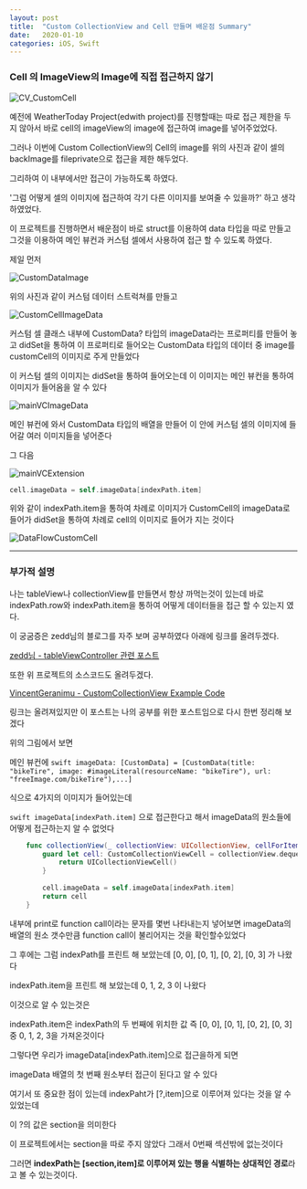 ```yaml
---
layout: post
title:  "Custom CollectionView and Cell 만들며 배운점 Summary"
date:   2020-01-10
categories: iOS, Swift
---
```


### Cell 의 ImageView의 Image에 직접 접근하지 않기

![CV_CustomCell](https://github.com/VincentGeranium/VincentGeranium.github.io/blob/master/assets/img/CV_CustomCell.png?raw=true)

예전에 WeatherToday Project(edwith project)를 진행할때는 따로 접근 제한을 두지 않아서 바로 cell의 imageView의 image에 접근하여 image를 넣어주었었다.

그러나 이번에 Custom CollectionView의 Cell의 image를 위의 사진과 같이 셀의 backImage를 fileprivate으로 접근을 제한 해두었다.

그리하여 이 내부에서만 접근이 가능하도록 하였다.

'그럼 어떻게 셀의 이미지에 접근하여 각기 다른 이미지를 보여줄 수 있을까?' 하고 생각하였었다.

이 프로젝트를 진행하면서 배운점이 바로 struct를 이용하여 data 타입을 따로 만들고 그것을 이용하여 메인 뷰컨과 커스텀 셀에서 사용하여 접근 할 수 있도록 하였다.

제일 먼저

![CustomDataImage](https://github.com/VincentGeranium/VincentGeranium.github.io/blob/master/assets/img/CustomDataImage.png?raw=true)

위의 사진과 같이 커스텀 데이터 스트럭쳐를 만들고

![CustomCellImageData](https://github.com/VincentGeranium/VincentGeranium.github.io/blob/master/assets/img/CustomCellImageData.png?raw=true)

커스텀 셀 클래스 내부에 CustomData? 타입의 imageData라는 프로퍼티를 만들어 놓고 didSet을 통하여 이 프로퍼티로 들어오는 CustomData 타입의 데이터 중 image를 customCell의 이미지로 주게 만들었다

이 커스텀 셀의 이미지는 didSet을 통하여 들어오는데 이 이미지는 메인 뷰컨을 통하여 이미지가 들어옴을 알 수 있다

![mainVCImageData](https://github.com/VincentGeranium/VincentGeranium.github.io/blob/master/assets/img/mainVCImageData.png?raw=true)

메인 뷰컨에 와서 CustomData 타입의 배열을 만들어 이 안에 커스텀 셀의 이미지에 들어갈 여러 이미지들을 넣어준다

그 다음

![mainVCExtension](https://github.com/VincentGeranium/VincentGeranium.github.io/blob/master/assets/img/mainVCExtension.png?raw=true)

```swift
cell.imageData = self.imageData[indexPath.item]
```

위와 같이 indexPath.item을 통하여 차례로 이미지가 CustomCell의 imageData로 들어가 didSet을 통하여 차례로 cell의 이미지로 들어가 지는 것이다

![DataFlowCustomCell](https://github.com/VincentGeranium/VincentGeranium.github.io/blob/master/assets/img/DataFlowCustomCell.jpg?raw=true)

- - -

### 부가적 설명

나는 tableView나 collectionView를 만들면서 항상 까먹는것이 있는데 바로 indexPath.row와 indexPath.item을 통하여 어떻게 데이터들을 접근 할 수 있는지 였다.

이 궁굼증은 zedd님의 블로그를 자주 보며 공부하였다 아래에 링크를 올려두겠다.

[zedd님 - tableViewController 관련 포스트](https://zeddios.tistory.com/54)

또한 위 프로젝트의 소스코드도 올려두겠다.

[VincentGeranimu - CustomCollectionView Example Code](https://github.com/VincentGeranium/Swift-Study/tree/master/2020-01-09-CvCellExample)

링크는 올려져있지만 이 포스트는 나의 공부를 위한 포스트임으로 다시 한번 정리해 보겠다

위의 그림에서 보면

메인 뷰컨에 ```swift imageData: [CustomData] = [CustomData(title: "bikeTire", image: #imageLiteral(resourceName: "bikeTire"), url: "freeImage.com/bikeTire"),...]```

식으로 4가지의 이미지가 들어있는데

```swift imageData[indexPath.item]``` 으로 접근한다고 해서 imageData의 원소들에 어떻게 접근하는지 알 수 없엇다

```swift
    func collectionView(_ collectionView: UICollectionView, cellForItemAt indexPath: IndexPath) -> UICollectionViewCell {
        guard let cell: CustomCollectionViewCell = collectionView.dequeueReusableCell(withReuseIdentifier: "cell", for: indexPath) as? CustomCollectionViewCell else {
            return UICollectionViewCell()
        }
       
        cell.imageData = self.imageData[indexPath.item]
        return cell
    }
```  

내부에 print로 function call이라는 문자를 몇번 나타내는지 넣어보면 imageData의 배열의 원소 갯수만큼 function call이 불리어지는 것을 확인할수있었다

그 후에는 그럼 indexPath를 프린트 해 보았는데 [0, 0], [0, 1], [0, 2], [0, 3] 가 나왔다

indexPath.item을 프린트 해 보았는데 0, 1, 2, 3 이 나왔다

이것으로 알 수 있는것은

indexPath.item은 indexPath의 두 번째에 위치한 값 즉 [0, 0], [0, 1], [0, 2], [0, 3] 중 0, 1, 2, 3을 가져온것이다

그렇다면 우리가 imageData[indexPath.item]으로 접근을하게 되면

imageData 배열의 첫 번째 원소부터 접근이 된다고 알 수 있다

여기서 또 중요한 점이 있는데 indexPaht가 [?,item]으로 이루어져 있다는 것을 알 수 있었는데

이 ?의 값은 section을 의미한다

이 프로젝트에서는 section을 따로 주지 않았다 그래서 0번째 섹션밖에 없는것이다

그러면 **indexPath는 [section,item]로 이루어져 있는 행을 식별하는 상대적인 경로**라고 볼 수 있는것이다.